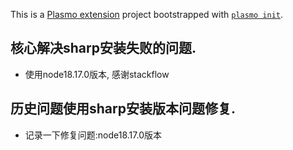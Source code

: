 This is a [Plasmo extension](https://docs.plasmo.com/) project bootstrapped with [`plasmo init`](https://www.npmjs.com/package/plasmo).

## 核心解决sharp安装失败的问题.

- 使用node18.17.0版本,
  感谢stackflow

## 历史问题使用sharp安装版本问题修复.

- 记录一下修复问题:node18.17.0版本
